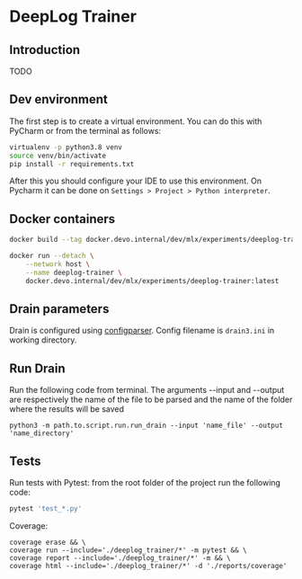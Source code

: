 # DeepLog Trainer

## Introduction

TODO

## Dev environment

The first step is to create a virtual environment. You can do this with PyCharm or from the terminal as follows:

```sh
virtualenv -p python3.8 venv
source venv/bin/activate
pip install -r requirements.txt
```

After this you should configure your IDE to use this environment. On Pycharm it can be done on `Settings > Project > Python interpreter`.

## Docker containers

```sh
docker build --tag docker.devo.internal/dev/mlx/experiments/deeplog-trainer:latest .
```

```sh
docker run --detach \
    --network host \
    --name deeplog-trainer \
    docker.devo.internal/dev/mlx/experiments/deeplog-trainer:latest
```
## Drain parameters
Drain is configured using [configparser](https://docs.python.org/3.4/library/configparser.html). Config filename is `drain3.ini` in working directory.
## Run Drain
Run the following code from terminal. The arguments --input and --output are respectively the name of the file to be parsed and the name of the folder where the results will be saved 
```
python3 -m path.to.script.run.run_drain --input 'name_file' --output 'name_directory'
```
## Tests
Run tests with Pytest: from the root folder of the project run the following code:
```sh
pytest 'test_*.py'
```
Coverage:
```
coverage erase && \
coverage run --include='./deeplog_trainer/*' -m pytest && \
coverage report --include='./deeplog_trainer/*' -m && \
coverage html --include='./deeplog_trainer/*' -d './reports/coverage'

```
